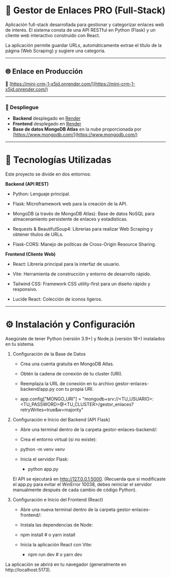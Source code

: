 # 🔗 Gestor de Enlaces PRO (Full-Stack)

Aplicación full-stack desarrollada para gestionar y categorizar enlaces web de interés. El sistema consta de una API RESTful en Python (Flask) y un cliente web interactivo construido con React.

La aplicación permite guardar URLs, automáticamente extrae el título de la página (Web Scraping) y sugiere una categoría.

---

## 🌐 Enlace en Producción

🔗 [https://mini-crm-1-x5jd.onrender.com/](https://mini-crm-1-x5jd.onrender.com/)

---

### 🚀 Despliegue

- **Backend** desplegado en [Render](https://render.com/)
- **Frontend** desplegado en [Render](https://render.com/)
- **Base de datos MongoDB Atlas** en la nube proporcionada por [https://www.mongodb.com/](https://www.mongodb.com/)

---

# 🚀 Tecnologías Utilizadas

Este proyecto se divide en dos entornos:

**Backend (API REST)**

- Python: Lenguaje principal.

- Flask: Microframework web para la creación de la API.

- MongoDB (a través de MongoDB Atlas): Base de datos NoSQL para almacenamiento persistente de enlaces y estadísticas.

- Requests & BeautifulSoup4: Librerías para realizar Web Scraping y obtener títulos de URLs.

- Flask-CORS: Manejo de políticas de Cross-Origin Resource Sharing.

**Frontend (Cliente Web)**

- React: Librería principal para la interfaz de usuario.

- Vite: Herramienta de construcción y entorno de desarrollo rápido.

- Tailwind CSS: Framework CSS utility-first para un diseño rápido y responsivo.

- Lucide React: Colección de iconos ligeros.

---

# ⚙️ Instalación y Configuración

Asegúrate de tener Python (versión 3.9+) y Node.js (versión 18+) instalados en tu sistema.

1. Configuración de la Base de Datos

    - Crea una cuenta gratuita en MongoDB Atlas.

    - Obtén la cadena de conexión de tu cluster (URI).

    - Reemplaza la URL de conexión en tu archivo gestor-enlaces-backend/app.py con tu propia URI.

    - app.config["MONGO_URI"] = "mongodb+srv://<TU_USUARIO>:<TU_PASSWORD>@<TU_CLUSTER>/gestor_enlaces?retryWrites=true&w=majority"



2. Configuración e Inicio del Backend (API Flask)

    - Abre una terminal dentro de la carpeta gestor-enlaces-backend/:

    - Crea el entorno virtual (si no existe):

    - python -m venv venv

    - Inicia el servidor Flask:

        - python app.py


    El API se ejecutará en http://127.0.0.1:5000. (Recuerda que si modificaste el app.py para evitar el WinError 10038, debes reiniciar el servidor manualmente después de cada cambio de código Python).

3. Configuración e Inicio del Frontend (React)

    - Abre una nueva terminal dentro de la carpeta gestor-enlaces-frontend/:

    - Instala las dependencias de Node:

    - npm install  # o yarn install

    - Inicia la aplicación React con Vite:

        - npm run dev  # o yarn dev

La aplicación se abrirá en tu navegador (generalmente en http://localhost:5173).



